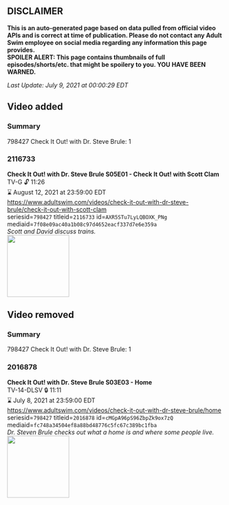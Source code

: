 ## DISCLAIMER
**This is an auto-generated page based on data pulled from official video APIs and is correct at time of publication. Please do not contact any Adult Swim employee on social media regarding any information this page provides.**  
**SPOILER ALERT: This page contains thumbnails of full episodes/shorts/etc. that might be spoilery to you. YOU HAVE BEEN WARNED.**  

_Last Update: July 9, 2021 at 00:00:29 EDT_
## Video added
### Summary
798427 Check It Out! with Dr. Steve Brule: 1  
### 2116733
**Check It Out! with Dr. Steve Brule S05E01 - Check It Out! with Scott Clam**  
TV-G 🔓 11:26  
⌛ August 12, 2021 at 23:59:00 EDT  
https://www.adultswim.com/videos/check-it-out-with-dr-steve-brule/check-it-out-with-scott-clam  
seriesid=`798427` titleid=`2116733` id=`AXR5STu7LyLQBOXK_PNg` mediaid=`7f08e09ac40a1b08c97d4652eacf337d7e6e359a`  
_Scott and David discuss trains._  
<a href="https://media.cdn.adultswim.com/uploads/20200910/thumbnails/2_209101430318-thumb-2_image-151268077677916.jpg"><img src="https://media.cdn.adultswim.com/uploads/20200910/thumbnails/2_209101430318-thumb-2_image-151268077677916.jpg" height="144px" /></a>
## Video removed
### Summary
798427 Check It Out! with Dr. Steve Brule: 1  
### 2016878
**Check It Out! with Dr. Steve Brule S03E03 - Home**  
TV-14-DLSV 🔒 11:11  
⌛ July 8, 2021 at 23:59:00 EDT  
https://www.adultswim.com/videos/check-it-out-with-dr-steve-brule/home  
seriesid=`798427` titleid=`2016878` id=`cMGpA96pS96ZbpZk9ox7zQ` mediaid=`fc748a34504ef8a88bd48776c5fc67c389bc1fba`  
_Dr. Steven Brule checks out what a home is and where some people live._  
<a href="https://media.cdn.adultswim.com/uploads/20200302/thumbnails/2_2032161012-checkitout_015_dup-20140307.jpg"><img src="https://media.cdn.adultswim.com/uploads/20200302/thumbnails/2_2032161012-checkitout_015_dup-20140307.jpg" height="144px" /></a>
